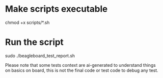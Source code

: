 # Make scripts executable
chmod +x scripts/*.sh

# Run the script 
sudo ./beagleboard_test_report.sh

Please note that some tests context are ai-generated to understand things on basics on board, this is not the final code or test code to debug any test.

